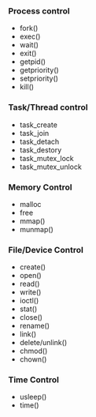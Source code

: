 ### Process control
- fork()
- exec()
- wait()
- exit()
- getpid()
- getpriority()
- setpriority()
- kill()

### Task/Thread control
- task_create
- task_join
- task_detach
- task_destory
- task_mutex_lock
- task_mutex_unlock

### Memory Control
- malloc
- free
- mmap()
- munmap()

### File/Device Control
- create()
- open()
- read()
- write()
- ioctl()
- stat()
- close()
- rename()
- link()
- delete/unlink()
- chmod()
- chown()

### Time Control
- usleep()
- time()